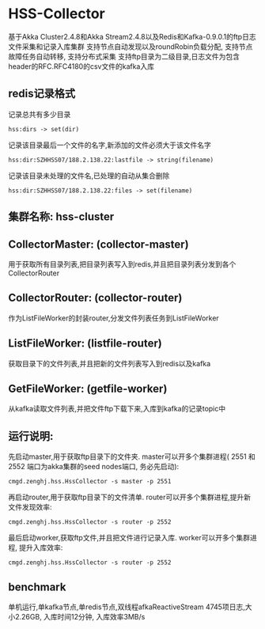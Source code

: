 # HSS-Collector
基于Akka Cluster2.4.8和Akka Stream2.4.8以及Redis和Kafka-0.9.0.1的ftp日志文件采集和记录入库集群
支持节点自动发现以及roundRobin负载分配, 支持节点故障任务自动转移, 支持分布式采集
支持ftp目录为二级目录,日志文件为包含header的RFC.RFC4180的csv文件的kafka入库

## redis记录格式
记录总共有多少目录

``hss:dirs -> set(dir)``

记录该目录最后一个文件的名字,新添加的文件必须大于该文件名字

``hss:dir:SZHHSS07/188.2.138.22:lastfile -> string(filename)``

记录该目录未处理的文件名,已处理的自动从集合删除

``hss:dir:SZHHSS07/188.2.138.22:files -> set(filename)``

## 集群名称: hss-cluster
## CollectorMaster: (collector-master)
用于获取所有目录列表,把目录列表写入到redis,并且把目录列表分发到各个CollectorRouter
## CollectorRouter: (collector-router)
作为ListFileWorker的封装router,分发文件列表任务到ListFileWorker
## ListFileWorker: (listfile-router)
获取目录下的文件列表,并且把新的文件列表写入到redis以及kafka
## GetFileWorker: (getfile-worker)
从kafka读取文件列表,并把文件ftp下载下来,入库到kafka的记录topic中


## 运行说明:
先启动master,用于获取ftp目录下的文件夹. master可以开多个集群进程( 2551 和 2552 端口为akka集群的seed nodes端口, 务必先启动): 

``cmgd.zenghj.hss.HssCollector -s master -p 2551``

再启动router,用于获取ftp目录下的文件清单. router可以开多个集群进程,提升新文件发现效率:

``cmgd.zenghj.hss.HssCollector -s router -p 2552``

最后启动worker,获取ftp文件,并且把文件进行记录入库. worker可以开多个集群进程, 提升入库效率:

``cmgd.zenghj.hss.HssCollector -s router -p 2552``

## benchmark
单机运行,单kafka节点,单redis节点,双线程afkaReactiveStream
4745项日志,大小2.26GB, 入库时间12分钟, 入库效率3MB/s

